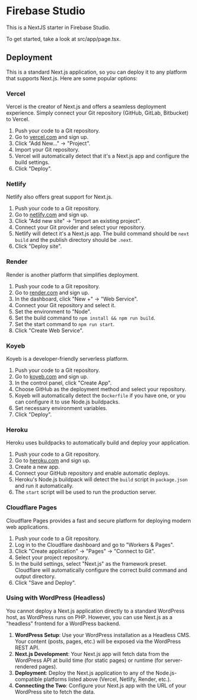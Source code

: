 
# Firebase Studio

This is a NextJS starter in Firebase Studio.

To get started, take a look at src/app/page.tsx.

## Deployment

This is a standard Next.js application, so you can deploy it to any platform that supports Next.js. Here are some popular options:

### Vercel
Vercel is the creator of Next.js and offers a seamless deployment experience. Simply connect your Git repository (GitHub, GitLab, Bitbucket) to Vercel.

1.  Push your code to a Git repository.
2.  Go to [vercel.com](https://vercel.com/) and sign up.
3.  Click "Add New..." -> "Project".
4.  Import your Git repository.
5.  Vercel will automatically detect that it's a Next.js app and configure the build settings.
6.  Click "Deploy".

### Netlify
Netlify also offers great support for Next.js.

1.  Push your code to a Git repository.
2.  Go to [netlify.com](https://netlify.com/) and sign up.
3.  Click "Add new site" -> "Import an existing project".
4.  Connect your Git provider and select your repository.
5.  Netlify will detect it's a Next.js app. The build command should be `next build` and the publish directory should be `.next`.
6.  Click "Deploy site".

### Render
Render is another platform that simplifies deployment.

1.  Push your code to a Git repository.
2.  Go to [render.com](https://render.com/) and sign up.
3.  In the dashboard, click "New +" -> "Web Service".
4.  Connect your Git repository and select it.
5.  Set the environment to "Node".
6.  Set the build command to `npm install && npm run build`.
7.  Set the start command to `npm run start`.
8.  Click "Create Web Service".

### Koyeb
Koyeb is a developer-friendly serverless platform.

1.  Push your code to a Git repository.
2.  Go to [koyeb.com](https://koyeb.com/) and sign up.
3.  In the control panel, click "Create App".
4.  Choose GitHub as the deployment method and select your repository.
5.  Koyeb will automatically detect the `Dockerfile` if you have one, or you can configure it to use Node.js buildpacks.
6.  Set necessary environment variables.
7.  Click "Deploy".

### Heroku
Heroku uses buildpacks to automatically build and deploy your application.

1.  Push your code to a Git repository.
2.  Go to [heroku.com](https://heroku.com/) and sign up.
3.  Create a new app.
4.  Connect your GitHub repository and enable automatic deploys.
5.  Heroku's Node.js buildpack will detect the `build` script in `package.json` and run it automatically.
6.  The `start` script will be used to run the production server.

### Cloudflare Pages
Cloudflare Pages provides a fast and secure platform for deploying modern web applications.

1.  Push your code to a Git repository.
2.  Log in to the Cloudflare dashboard and go to "Workers & Pages".
3.  Click "Create application" -> "Pages" -> "Connect to Git".
4.  Select your project repository.
5.  In the build settings, select "Next.js" as the framework preset. Cloudflare will automatically configure the correct build command and output directory.
6.  Click "Save and Deploy".

### Using with WordPress (Headless)
You cannot deploy a Next.js application directly to a standard WordPress host, as WordPress runs on PHP. However, you can use Next.js as a "headless" frontend for a WordPress backend.

1.  **WordPress Setup**: Use your WordPress installation as a Headless CMS. Your content (posts, pages, etc.) will be exposed via the WordPress REST API.
2.  **Next.js Development**: Your Next.js app will fetch data from the WordPress API at build time (for static pages) or runtime (for server-rendered pages).
3.  **Deployment**: Deploy the Next.js application to any of the Node.js-compatible platforms listed above (Vercel, Netlify, Render, etc.).
4.  **Connecting the Two**: Configure your Next.js app with the URL of your WordPress site to fetch the data.
